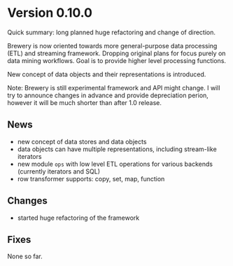 Version 0.10.0
==============

Quick summary: long planned huge refactoring and change of direction.

Brewery is now oriented towards more general-purpose data processing (ETL) and
streaming framework.  Dropping original plans for focus purely on data mining
workflows. Goal is to provide higher level processing functions.

New concept of data objects and their representations is introduced.

Note: Brewery is still experimental framework and API might change. I will try
to announce changes in advance and provide depreciation perion, however it
will be much shorter than after 1.0 release.

News
----

* new concept of data stores and data objects
* data objects can have multiple representations, including stream-like
  iterators
* new module `ops` with low level ETL operations for various backends
  (currently iterators and SQL)
* row transformer supports: copy, set, map, function


Changes
-------

* started huge refactoring of the framework

Fixes
-----

None so far.
